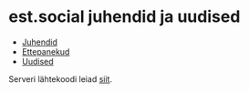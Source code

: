 # est.social juhendid ja uudised

* [Juhendid](_docs)
* [Ettepanekud](https://github.com/est-social/est-social.github.io/issues)
* [Uudised](_posts)

Serveri lähtekoodi leiad [siit](https://github.com/est-social/mastodon).
